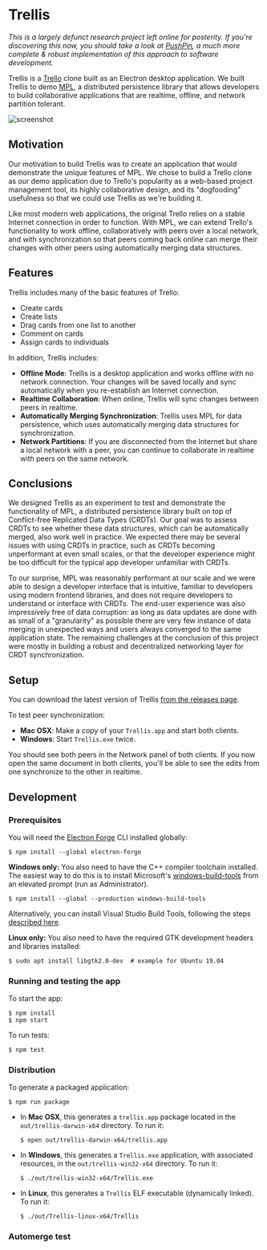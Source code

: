 # Trellis

*This is a largely defunct research project left online for posterity. If you're discovering this now, you should take a look at [PushPin](https://github.com/automerge/pushpin), a much more complete & robust implementation of this approach to software development.*

Trellis is a [Trello](https://trello.com/) clone built as an Electron desktop application. We built Trellis to demo [MPL](https://github.com/automerge/mpl), a distributed persistence library that allows developers to build collaborative applications that are realtime, offline, and network partition tolerant.

![screenshot](https://raw.githubusercontent.com/automerge/trellis/master/screenshot.png)

## Motivation

Our motivation to build Trellis was to create an application that would demonstrate the unique features of MPL. We chose to build a Trello clone as our demo application due to Trello's popularity as a web-based project management tool, its highly collaborative design, and its "dogfooding" usefulness so that we could use Trellis as we're building it.

Like most modern web applications, the original Trello relies on a stable Internet connection in order to function. With MPL, we can extend Trello's functionality to work offline, collaboratively with peers over a local network, and with synchronization so that peers coming back online can merge their changes with other peers using automatically merging data structures.

## Features

Trellis includes many of the basic features of Trello:

- Create cards
- Create lists
- Drag cards from one list to another
- Comment on cards
- Assign cards to individuals

In addition, Trellis includes:

- **Offline Mode**: Trellis is a desktop application and works offline with no network connection. Your changes will be saved locally and sync automatically when you re-establish an Internet connection.
- **Realtime Collaboration**: When online, Trellis will sync changes between peers in realtime.
- **Automatically Merging Synchronization**: Trellis uses MPL for data persistence, which uses automatically merging data structures for synchronization.
- **Network Partitions**: If you are disconnected from the Internet but share a local network with a peer, you can continue to collaborate in realtime with peers on the same network.

## Conclusions

We designed Trellis as an experiment to test and demonstrate the functionality of MPL, a distributed persistence library built on top of Conflict-free Replicated Data Types (CRDTs). Our goal was to assess CRDTs to see whether these data structures, which can be automatically merged, also work well in practice. We expected there may be several issues with using CRDTs in practice, such as CRDTs becoming unperformant at even small scales, or that the developer experience might be too difficult for the typical app developer unfamiliar with CRDTs.

To our surprise, MPL was reasonably performant at our scale and we were able to design a developer interface that is intuitive, familiar to developers using modern frontend libraries, and does not require developers to understand or interface with CRDTs. The end-user experience was also impressively free of data corruption: as long as data updates are done with as small of a "granularity" as possible there are very few instance of data merging in unexpected ways and users always converged to the same application state. The remaining challenges at the conclusion of this project were mostly in building a robust and decentralized networking layer for CRDT synchronization.

## Setup

You can download the latest version of Trellis [from the releases page](https://github.com/automerge/trellis/releases).

To test peer synchronization:

- **Mac OSX**: Make a copy of your `Trellis.app` and start both clients.
- **Windows**: Start `Trellis.exe` twice.

You should see both peers in the Network panel of both clients. If you now open the same document in both clients, you'll be able to see the edits from one synchronize to the other in realtime.

## Development

### Prerequisites

You will need the [Electron Forge](https://electronforge.io/) CLI installed globally:

    $ npm install --global electron-forge

**Windows only:** You also need to have the C++ compiler toolchain installed. The easiest way to do this is to install Microsoft's [windows-build-tools](https://github.com/felixrieseberg/windows-build-tools) from an elevated prompt (run as Administrator).

    $ npm install --global --production windows-build-tools

Alternatively, you can install Visual Studio Build Tools, following the steps [described here](https://github.com/nodejs/node-gyp#on-windows).

**Linux only:** You also need to have the required GTK development headers and libraries installed:

    $ sudo apt install libgtk2.0-dev  # example for Ubuntu 19.04

### Running and testing the app

To start the app:

    $ npm install
    $ npm start

To run tests:

    $ npm test

### Distribution

To generate a packaged application:

    $ npm run package

- In **Mac OSX**, this generates a `trellis.app` package located in the `out/trellis-darwin-x64` directory. To run it:

  ```
  $ open out/trellis-darwin-x64/trellis.app
  ```

- In **Windows**, this generates a `Trellis.exe` application, with associated resources, in the `out/trellis-win32-x64` directory. To run it:
  ```
  $ ./out/trellis-win32-x64/Trellis.exe
  ```
  
- In **Linux**, this generates a `Trellis` ELF executable (dynamically linked). To run it:

  ```
  $ ./out/Trellis-linux-x64/Trellis
  ```

### Automerge test

